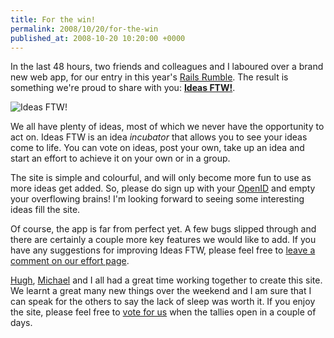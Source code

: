 ```yaml
---
title: For the win!
permalink: 2008/10/20/for-the-win
published_at: 2008-10-20 10:20:00 +0000
---
```


In the last 48 hours, two friends and colleagues and I laboured over a brand new web app, for our entry in this year's&nbsp;[Rails Rumble](http://railsrumble.com/ "Rails Rumble"). The result is something we're proud to share with you:&nbsp;**[Ideas FTW!](http://ideasftw.com/ "Ideas FTW")**.

 ![Ideas FTW!](content/images/ss/a6eea9536481.jpg)

We all have plenty of ideas, most of which we never have the opportunity to act on. Ideas FTW is an idea _incubator_ that allows you to see your ideas come to life. You can vote on ideas, post your own, take up an idea and start an effort to achieve it on your own or in a group.

The site is simple and colourful, and will only become more fun to use as more ideas get added. So, please do sign up with your [OpenID](http://openid.net/ "OpenID") and empty your overflowing brains! I'm looking forward to seeing some interesting ideas fill the site.

Of course, the app is far from perfect yet. A few bugs slipped through and there are certainly a couple more key features we would like to add. If you have any suggestions for improving Ideas FTW, please feel free to [leave a comment on our effort page](http://ideasftw.com/efforts/1 "Ideas FTW effort page").

[Hugh](http://hughevans.net/ "Hugh Evans"), [Michael](http://starclass.com.au/ "Michael MacDonald")&nbsp;and I all had a great time working together to create this site. We learnt a great many new things over the weekend and I am sure that I can speak for the others to say the lack of sleep was worth it. If you enjoy the site, please feel free to [vote for us](http://railsrumble.com/teams/all-caps "Rails Rumble team page")&nbsp;when the tallies open in a couple of days.

